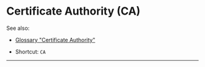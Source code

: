 # Certificate Authority (CA)

See also:

- [Glossary "Certificate Authority"](../../../Glossary/README.md#certification-authority)

- Shortcut: `CA`

---
